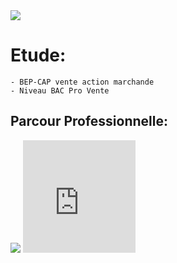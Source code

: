 
 <img src= "https://image-uniservice.linternaute.com/image/150/3/1409080080/4079437.jpg">
  <h1>Etude:</h1>

    - BEP-CAP vente action marchande
    - Niveau BAC Pro Vente
   
  <h2>Parcour Professionnelle:</h2>

   <title>Armée de l'Air:</title>
     
   <p><img src= "https://a4-images.myspacecdn.com/images04/8/c3f4ffcffe274591b6ae50a3f2e1cce5/full.jpg">
   <iframe src="https://giphy.com/embed/9P94yLRR2R4LFNNXIg" width="180" height="180" frameBorder="0" class="giphy-embed" allowFullScreen>
   <iframe src="https://giphy.com/embed/ZcZOj4q60MNsQ" width="480" height="180" frameBorder="0" class="giphy-embed" allowFullScreen>
   </p> 
   
